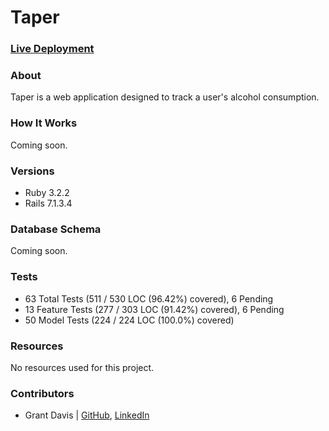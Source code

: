 # Taper

### [Live Deployment](https://taper-4affd5dec44c.herokuapp.com/)

### About

Taper is a web application designed to track a user's alcohol consumption.

### How It Works

Coming soon.

### Versions

- Ruby 3.2.2
- Rails 7.1.3.4

### Database Schema

Coming soon.

### Tests

* 63 Total Tests (511 / 530 LOC (96.42%) covered), 6 Pending
* 13 Feature Tests (277 / 303 LOC (91.42%) covered), 6 Pending
* 50 Model Tests (224 / 224 LOC (100.0%) covered)

### Resources

No resources used for this project.

### Contributors

* Grant Davis | [GitHub](https://github.com/grantdavis303), [LinkedIn](https://www.linkedin.com/in/grantdavis303/)